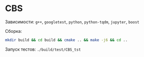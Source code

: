# CBS

Зависимости: `g++`, `googletest`, `python`, `python-tqdm`, `jupyter`, `boost`

Сборка:

```bash
mkdir build && cd build && cmake .. && make -j6 && cd ..
```

Запуск тестов: `./build/test/CBS_tst`
